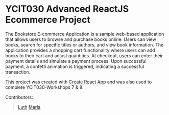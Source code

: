 # YCIT030 Advanced ReactJS Ecommerce Project

The Bookstore E-commerce Application is a sample web-based application that allows users to browse and purchase books online. Users can view books, search for specific titles or authors, and view book information. The application provides a shopping cart functionality where users can add books to their cart and adjust quantities. At checkout, users can enter their payment details and simulate a payment process. Upon successful payment, a confetti animation is triggered, indicating a successful transaction.

This project was created with [Create React App](https://github.com/facebook/create-react-app) and was also used to complete YCIT030-Workshops 7 & 8.

Contributors:
> [Luth](https://github.com/panzerwaschbar) 
> [Maria](https://github.com/marainev)
